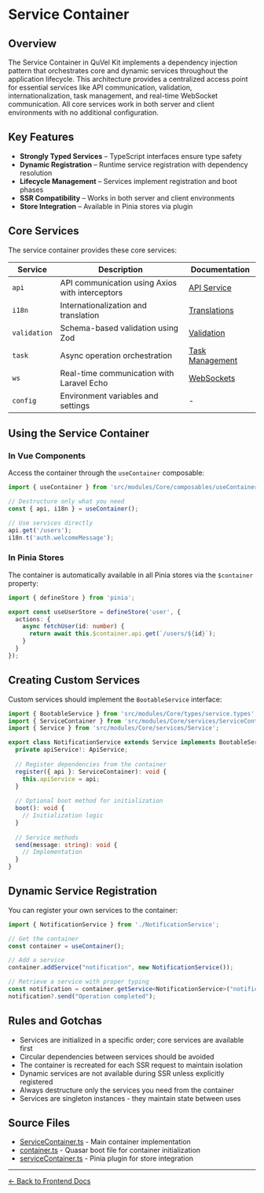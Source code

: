# Service Container

## Overview

The Service Container in QuVel Kit implements a dependency injection pattern that orchestrates core and dynamic services throughout the application lifecycle. This architecture provides a centralized access point for essential services like API communication, validation, internationalization, task management, and real-time WebSocket communication. All core services work in both server and client environments with no additional configuration.

## Key Features

- **Strongly Typed Services** – TypeScript interfaces ensure type safety
- **Dynamic Registration** – Runtime service registration with dependency resolution
- **Lifecycle Management** – Services implement registration and boot phases
- **SSR Compatibility** – Works in both server and client environments
- **Store Integration** – Available in Pinia stores via plugin

## Core Services

The service container provides these core services:

| Service      | Description | Documentation |
|-------------|------------|---------------|
| `api`       | API communication using Axios with interceptors | [API Service](./frontend-api-service.md) |
| `i18n`      | Internationalization and translation | [Translations](./frontend-translations.md) |
| `validation` | Schema-based validation using Zod | [Validation](./frontend-validation.md) |
| `task`      | Async operation orchestration | [Task Management](./frontend-task-management.md) |
| `ws`        | Real-time communication with Laravel Echo | [WebSockets](./frontend-websockets.md) |
| `config`    | Environment variables and settings | - |

## Using the Service Container

### In Vue Components

Access the container through the `useContainer` composable:

```ts
import { useContainer } from 'src/modules/Core/composables/useContainer';

// Destructure only what you need
const { api, i18n } = useContainer();

// Use services directly
api.get('/users');
i18n.t('auth.welcomeMessage');
```

### In Pinia Stores

The container is automatically available in all Pinia stores via the `$container` property:

```ts
import { defineStore } from 'pinia';

export const useUserStore = defineStore('user', {
  actions: {
    async fetchUser(id: number) {
      return await this.$container.api.get(`/users/${id}`);
    }
  }
});
```

## Creating Custom Services

Custom services should implement the `BootableService` interface:

```ts
import { BootableService } from 'src/modules/Core/types/service.types';
import { ServiceContainer } from 'src/modules/Core/services/ServiceContainer';
import { Service } from 'src/modules/Core/services/Service';

export class NotificationService extends Service implements BootableService {
  private apiService!: ApiService;
  
  // Register dependencies from the container
  register({ api }: ServiceContainer): void {
    this.apiService = api;
  }
  
  // Optional boot method for initialization
  boot(): void {
    // Initialization logic
  }
  
  // Service methods
  send(message: string): void {
    // Implementation
  }
}
```

## Dynamic Service Registration

You can register your own services to the container:

```ts
import { NotificationService } from './NotificationService';

// Get the container
const container = useContainer();

// Add a service
container.addService("notification", new NotificationService());

// Retrieve a service with proper typing
const notification = container.getService<NotificationService>("notification");
notification?.send("Operation completed");
```

## Rules and Gotchas

- Services are initialized in a specific order; core services are available first
- Circular dependencies between services should be avoided
- The container is recreated for each SSR request to maintain isolation
- Dynamic services are not available during SSR unless explicitly registered
- Always destructure only the services you need from the container
- Services are singleton instances - they maintain state between uses

## Source Files

- [ServiceContainer.ts](/Users/irv/Workspace/pdxapps.com/repos/quvel-kit/frontend/src/modules/Core/services/ServiceContainer.ts) - Main container implementation
- [container.ts](/Users/irv/Workspace/pdxapps.com/repos/quvel-kit/frontend/src/boot/container.ts) - Quasar boot file for container initialization
- [serviceContainer.ts](/Users/irv/Workspace/pdxapps.com/repos/quvel-kit/frontend/src/modules/Core/stores/plugins/serviceContainer.ts) - Pinia plugin for store integration

---

[← Back to Frontend Docs](./README.MD)
